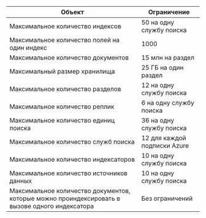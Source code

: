 Объект|Ограничение
---|---
Максимальное количество индексов|50 на одну службу поиска
Максимальное количество полей на один индекс|1000
Максимальное количество документов|15 млн на раздел
Максимальный размер хранилища|25 ГБ на один раздел
Максимальное количество разделов|12 на одну службу поиска
Максимальное количество реплик|6 на одну службу поиска
Максимальное количество единиц поиска|36 на одну службу поиска
Максимальное количество служб поиска|12 для каждой подписки Azure
Максимальное количество индексаторов|10 на одну службу поиска
Максимальное количество источников данных|10 на одну службу поиска
Максимальное количество документов, которые можно проиндексировать в вызове одного индексатора|Без ограничений

<!---HONumber=Oct15_HO4-->